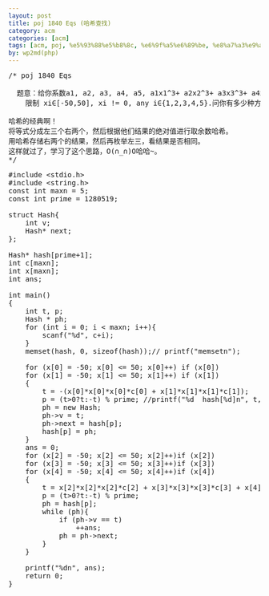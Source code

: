 ```yaml
---
layout: post
title: poj 1840 Eqs (哈希查找)
category: acm
categories: [acm]
tags: [acm, poj, %e5%93%88%e5%b8%8c, %e6%9f%a5%e6%89%be, %e8%a7%a3%e9%a2%98%e6%8a%a5%e5%91%8a]
by: wp2md(php)
---
```


<pre>/* poj 1840 Eqs

  题意：给你系数a1, a2, a3, a4, a5, a1x1^3+ a2x2^3+ a3x3^3+ a4x4^3+ a5x5^3=0,
    限制 xi∈[-50,50], xi != 0, any i∈{1,2,3,4,5}.问你有多少种方法。

哈希的经典啊！
将等式分成左三个右两个，然后根据他们结果的绝对值进行取余数哈希。
用哈希存储右两个的结果，然后再枚举左三，看结果是否相同。
这样就过了，学习了这个思路，O(∩_∩)O哈哈~。
*/</pre>
<!--more-->
<pre>#include &lt;stdio.h&gt;
#include &lt;string.h&gt;
const int maxn = 5;
const int prime = 1280519;

struct Hash{
    int v;
    Hash* next;
};

Hash* hash[prime+1];
int c[maxn];
int x[maxn];
int ans;

int main()
{
    int t, p; 
    Hash * ph;
    for (int i = 0; i &lt; maxn; i++){
        scanf("%d", c+i);
    }
    memset(hash, 0, sizeof(hash));// printf("memsetn");

    for (x[0] = -50; x[0] &lt;= 50; x[0]++) if (x[0])
    for (x[1] = -50; x[1] &lt;= 50; x[1]++) if (x[1])
    {
        t = -(x[0]*x[0]*x[0]*c[0] + x[1]*x[1]*x[1]*c[1]);
        p = (t&gt;0?t:-t) % prime; //printf("%d  hash[%d]n", t, p);
        ph = new Hash;
        ph-&gt;v = t;
        ph-&gt;next = hash[p];
        hash[p] = ph;
    }
    ans = 0;
    for (x[2] = -50; x[2] &lt;= 50; x[2]++)if (x[2])
    for (x[3] = -50; x[3] &lt;= 50; x[3]++)if (x[3])
    for (x[4] = -50; x[4] &lt;= 50; x[4]++)if (x[4])
    {
        t = x[2]*x[2]*x[2]*c[2] + x[3]*x[3]*x[3]*c[3] + x[4]*x[4]*x[4]*c[4];
        p = (t&gt;0?t:-t) % prime; 
        ph = hash[p];
        while (ph){
            if (ph-&gt;v == t)
                ++ans;
            ph = ph-&gt;next;
        }
    }

    printf("%dn", ans);
    return 0;
}</pre>
